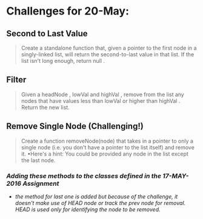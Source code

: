 # Challenges for 20-May:

## Second to Last Value

> Create a standalone function that, given a pointer to the first node in a singly-linked list, will return the second-to-last value in that list. If the list isn't long enough, return  null .

## Filter

> Given a  headNode ,  lowVal  and  highVal , remove from the list any nodes that have values less than  lowVal  or higher than  highVal . Return the new list.

## Remove Single Node (Challenging!)

> Create a function  removeNode(node)  that takes in a pointer to only a single node (i.e. you don't have a pointer to the list itself) and remove it.
•Here's a hint: You could be provided any node in the list except the last node.

### *Adding these methods to the classes defined in the 17-MAY-2016 Assignment*
  + *the method for last one is added but because of the challenge, it doesn't make use of HEAD node or track the prev node for removal. HEAD is used only for identifying the node to be removed.*
